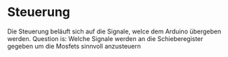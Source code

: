 # Steuerung
Die Steuerung beläuft sich auf die Signale, welce dem Arduino übergeben werden.
Question is: Welche Signale werden an die Schieberegister gegeben um die Mosfets sinnvoll anzusteuern
